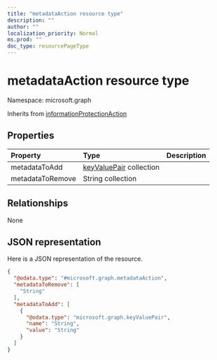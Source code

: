 ```yaml
---
title: "metadataAction resource type"
description: ""
author: ""
localization_priority: Normal
ms.prod: ""
doc_type: resourcePageType
---
```


# metadataAction resource type


Namespace: microsoft.graph




Inherits from [informationProtectionAction](../resources/informationprotectionaction.md)

## Properties
|Property|Type|Description|
|:---|:---|:---|
|metadataToAdd|[keyValuePair](../resources/keyvaluepair.md) collection||
|metadataToRemove|String collection||

## Relationships
None

## JSON representation
Here is a JSON representation of the resource.
<!-- {
  "blockType": "resource",
  "@odata.type": "microsoft.graph.metadataAction"
}
-->
``` json
{
  "@odata.type": "#microsoft.graph.metadataAction",
  "metadataToRemove": [
    "String"
  ],
  "metadataToAdd": [
    {
      "@odata.type": "microsoft.graph.keyValuePair",
      "name": "String",
      "value": "String"
    }
  ]
}
```

